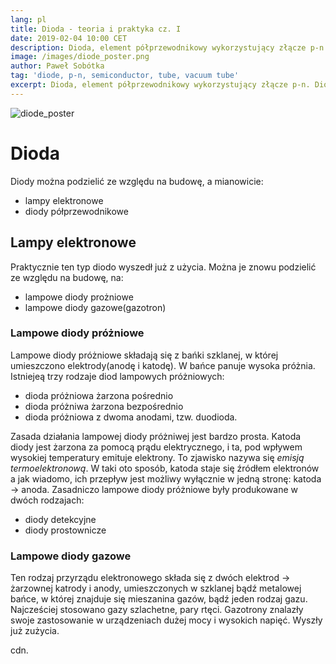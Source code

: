 ```yaml
---
lang: pl
title: Dioda - teoria i praktyka cz. I
date: 2019-02-04 10:00 CET
description: Dioda, element półprzewodnikowy wykorzystujący złącze p-n. Dioda to również lampa elektronowa, wykorzystująca zjawisko termoemisji.
image: /images/diode_poster.png
author: Paweł Sobótka
tag: 'diode, p-n, semiconductor, tube, vacuum tube'
excerpt: Dioda, element półprzewodnikowy wykorzystujący złącze p-n. Dioda to również lampa elektronowa, wykorzystująca zjawisko termoemisji. Lampy elektronowe już wyszły z użycia a powszechnie używane są przyrządy półprzewodnikowe.
---
```


![diode_poster]({{site.url}}{{site.baseurl}}{{page.image}} "Dioda - teoria i praktyka")

# Dioda

Diody można podzielić ze względu na budowę, a mianowicie:

- lampy elektronowe
- diody półprzewodnikowe

## Lampy elektronowe
Praktycznie ten typ diodo wyszedł już z użycia. Można je znowu podzielić ze względu na budowę, na:

- lampowe diody prożniowe
- lampowe diody gazowe(gazotron)

### Lampowe diody próżniowe
Lampowe diody próżniowe składają się z bańki szklanej, w której umieszczono elektrody(anodę i katodę). W bańce panuje wysoka próżnia. Istniejeą trzy rodzaje diod lampowych próżniowych:

- dioda próżniowa żarzona pośrednio
- dioda próżniwa żarzona bezpośrednio
- dioda próżniowa z dwoma anodami, tzw. duodioda.

Zasada działania lampowej diody próżniwej jest bardzo prosta. Katoda diody jest żarzona za pomocą prądu elektrycznego, i ta, pod wpływem wysokiej temperatury emituje elektrony. To zjawisko nazywa się _emisją termoelektronową_. W taki oto sposób, katoda staje się źródłem elektronów a jak wiadomo, ich przepływ jest możliwy wyłącznie w jedną stronę: katoda -> anoda. Zasadniczo lampowe diody próżniowe były produkowane w dwóch rodzajach:

- diody detekcyjne
- diody prostownicze 

### Lampowe diody gazowe
Ten rodzaj przyrządu elektronowego składa się z dwóch elektrod -> żarzownej katrody i anody, umieszczonych w szklanej bądź metalowej bańce, w której znajduje się mieszanina gazów, bądź jeden rodzaj gazu. Najcześciej stosowano gazy szlachetne, pary rtęci. Gazotrony znalazły swoje zastosowanie w urządzeniach dużej mocy i wysokich napięć. Wyszły już  zużycia.

cdn.
